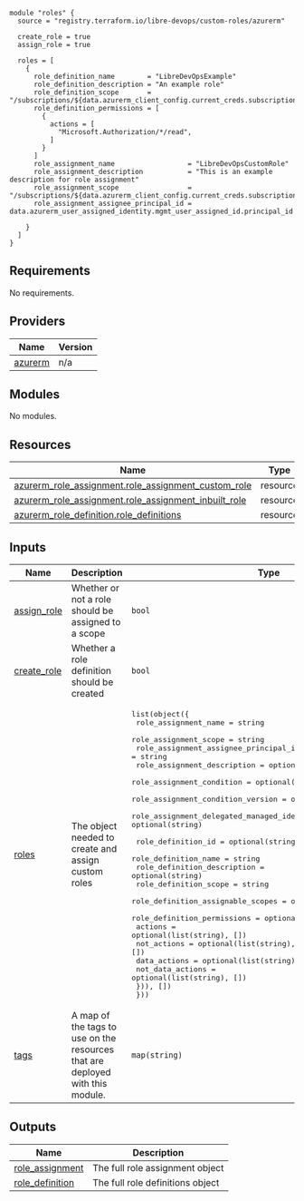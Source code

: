 ```hcl
module "roles" {
  source = "registry.terraform.io/libre-devops/custom-roles/azurerm"

  create_role = true
  assign_role = true

  roles = [
    {
      role_definition_name        = "LibreDevOpsExample"
      role_definition_description = "An example role"
      role_definition_scope       = "/subscriptions/${data.azurerm_client_config.current_creds.subscription_id}"
      role_definition_permissions = [
        {
          actions = [
            "Microsoft.Authorization/*/read",
          ]
        }
      ]
      role_assignment_name                  = "LibreDevOpsCustomRole"
      role_assignment_description           = "This is an example description for role assignment"
      role_assignment_scope                 = "/subscriptions/${data.azurerm_client_config.current_creds.subscription_id}"
      role_assignment_assignee_principal_id = data.azurerm_user_assigned_identity.mgmt_user_assigned_id.principal_id

    }
  ]
}

```
## Requirements

No requirements.

## Providers

| Name | Version |
|------|---------|
| <a name="provider_azurerm"></a> [azurerm](#provider\_azurerm) | n/a |

## Modules

No modules.

## Resources

| Name | Type |
|------|------|
| [azurerm_role_assignment.role_assignment_custom_role](https://registry.terraform.io/providers/hashicorp/azurerm/latest/docs/resources/role_assignment) | resource |
| [azurerm_role_assignment.role_assignment_inbuilt_role](https://registry.terraform.io/providers/hashicorp/azurerm/latest/docs/resources/role_assignment) | resource |
| [azurerm_role_definition.role_definitions](https://registry.terraform.io/providers/hashicorp/azurerm/latest/docs/resources/role_definition) | resource |

## Inputs

| Name | Description | Type | Default | Required |
|------|-------------|------|---------|:--------:|
| <a name="input_assign_role"></a> [assign\_role](#input\_assign\_role) | Whether or not a role should be assigned to a scope | `bool` | `true` | no |
| <a name="input_create_role"></a> [create\_role](#input\_create\_role) | Whether a role definition should be created | `bool` | `false` | no |
| <a name="input_roles"></a> [roles](#input\_roles) | The object needed to create and assign custom roles | <pre>list(object({<br>    role_assignment_name                                   = string<br>    role_assignment_scope                                  = string<br>    role_assignment_assignee_principal_id                  = string<br>    role_assignment_description                            = optional(string)<br>    role_assignment_condition                              = optional(string)<br>    role_assignment_condition_version                      = optional(number)<br>    role_assignment_delegated_managed_identity_resource_id = optional(string)<br><br>    role_definition_id                = optional(string)<br>    role_definition_name              = string<br>    role_definition_description       = optional(string)<br>    role_definition_scope             = string<br>    role_definition_assignable_scopes = optional(list(string), [])<br>    role_definition_permissions = optional(list(object({<br>      actions          = optional(list(string), [])<br>      not_actions      = optional(list(string), [])<br>      data_actions     = optional(list(string), [])<br>      not_data_actions = optional(list(string), [])<br>    })), [])<br>  }))</pre> | n/a | yes |
| <a name="input_tags"></a> [tags](#input\_tags) | A map of the tags to use on the resources that are deployed with this module. | `map(string)` | <pre>{<br>  "source": "terraform"<br>}</pre> | no |

## Outputs

| Name | Description |
|------|-------------|
| <a name="output_role_assignment"></a> [role\_assignment](#output\_role\_assignment) | The full role assignment object |
| <a name="output_role_definition"></a> [role\_definition](#output\_role\_definition) | The full role definitions object |
